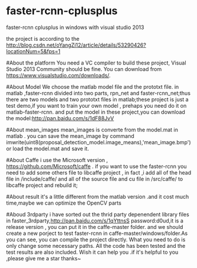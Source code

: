 # faster-rcnn-cplusplus
faster-rcnn cplusplus in windows with visual studio 2013

the project is according to the http://blog.csdn.net/oYangZi12/article/details/53290426?locationNum=5&fps=1

#About the platform
You need a VC compiler to build these project, Visual Studio 2013 Community should be fine. You can 
download from https://www.visualstudio.com/downloads/.

#About Model
We choose the matlab model file and the prototxt file. in matlab ,faster-rcnn  divided into two parts, 
rpn_net and faster-rcnn_net;thus there are two models and two prototxt files in matlab;these project is 
just a test demo,if you want to train your own model , prehaps you need do it on matlab-faster-rcnn. 
and put the model in these project,you can download the model:http://pan.baidu.com/s/1dF88JvV

#About mean_images
 mean_images is converte from the model.mat in matlab . you can save the mean_image by command imwrite(uint8(proposal_detection_model.image_means),'mean_image.bmp') or load the model.mat and save it.

#About Caffe 
i use the Microsoft version , https://github.com/Microsoft/caffe . if you want to use the faster-rcnn  you
need to add some others file to libcaffe project , in fact ,i add all of the head file in /include/caffe/
and all of the source file and cu file in /src/caffe/ to libcaffe project and rebuild it;
 
#About result
it's a little different from the matlab version .and it cost much time,maybe we can optimize the OpenCV parts
 
#Aboud 3rdparty
i have sorted out the thrid party depenendent library files in faster_3rdparty,http://pan.baidu.com/s/1qYttnsS
password:d0ud,it is a release version , you can put it in the caffe-master folder. and we should create a new 
porject to test faster-rcnn in caffe-master/windows/folder.As you can see, you can compile the project 
directly. What you need to do is only change some necessary paths. All the code has been tested and the test 
results are also included.
Wish it can help you .if it's helpful to you ,please give me a star thanks~


  
